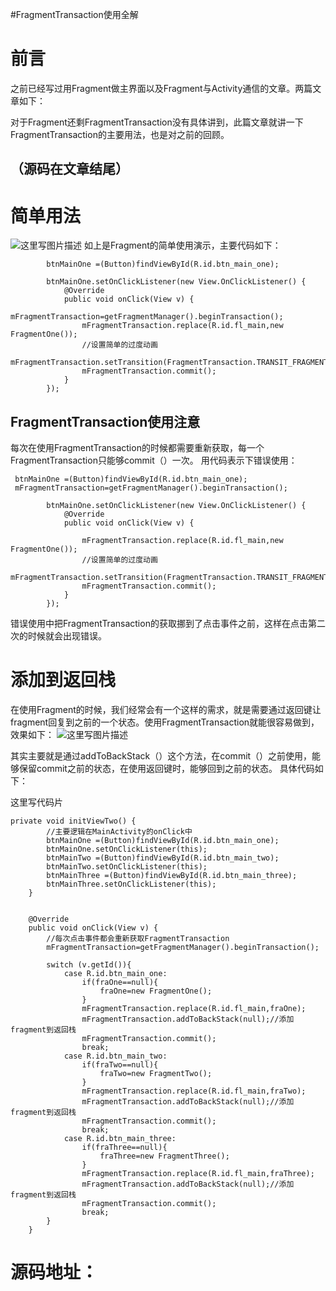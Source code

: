 #FragmentTransaction使用全解
# 前言

之前已经写过用Fragment做主界面以及Fragment与Activity通信的文章。两篇文章如下：    

对于Fragment还剩FragmentTransaction没有具体讲到，此篇文章就讲一下FragmentTransaction的主要用法，也是对之前的回顾。

## （源码在文章结尾）

# 简单用法

<img src="https://raw.githubusercontent.com/Double2hao/xujiajia_blog/main/img/16209910851260.png " alt="这里写图片描述" title="">  如上是Fragment的简单使用演示，主要代码如下：

```
        btnMainOne =(Button)findViewById(R.id.btn_main_one);

        btnMainOne.setOnClickListener(new View.OnClickListener() {
            @Override
            public void onClick(View v) {
                mFragmentTransaction=getFragmentManager().beginTransaction();
                mFragmentTransaction.replace(R.id.fl_main,new FragmentOne());
                //设置简单的过度动画
                mFragmentTransaction.setTransition(FragmentTransaction.TRANSIT_FRAGMENT_OPEN);
                mFragmentTransaction.commit();
            }
        });

```

## FragmentTransaction使用注意

每次在使用FragmentTransaction的时候都需要重新获取，每一个FragmentTransaction只能够commit（）一次。  用代码表示下错误使用：

```
 btnMainOne =(Button)findViewById(R.id.btn_main_one);
 mFragmentTransaction=getFragmentManager().beginTransaction();

        btnMainOne.setOnClickListener(new View.OnClickListener() {
            @Override
            public void onClick(View v) {

                mFragmentTransaction.replace(R.id.fl_main,new FragmentOne());
                //设置简单的过度动画
                mFragmentTransaction.setTransition(FragmentTransaction.TRANSIT_FRAGMENT_OPEN);
                mFragmentTransaction.commit();
            }
        });
```

错误使用中把FragmentTransaction的获取挪到了点击事件之前，这样在点击第二次的时候就会出现错误。

# 添加到返回栈

在使用Fragment的时候，我们经常会有一个这样的需求，就是需要通过返回键让fragment回复到之前的一个状态。使用FragmentTransaction就能很容易做到，效果如下：  <img src="https://raw.githubusercontent.com/Double2hao/xujiajia_blog/main/img/16209910851661.png " alt="这里写图片描述" title="">

其实主要就是通过addToBackStack（）这个方法，在commit（）之前使用，能够保留commit之前的状态，在使用返回键时，能够回到之前的状态。  具体代码如下：

这里写代码片

```
private void initViewTwo() {
        //主要逻辑在MainActivity的onClick中
        btnMainOne =(Button)findViewById(R.id.btn_main_one);
        btnMainOne.setOnClickListener(this);
        btnMainTwo =(Button)findViewById(R.id.btn_main_two);
        btnMainTwo.setOnClickListener(this);
        btnMainThree =(Button)findViewById(R.id.btn_main_three);
        btnMainThree.setOnClickListener(this);
    }


    @Override
    public void onClick(View v) {
        //每次点击事件都会重新获取FragmentTransaction
        mFragmentTransaction=getFragmentManager().beginTransaction();

        switch (v.getId()){
            case R.id.btn_main_one:
                if(fraOne==null){
                    fraOne=new FragmentOne();
                }
                mFragmentTransaction.replace(R.id.fl_main,fraOne);
                mFragmentTransaction.addToBackStack(null);//添加fragment到返回栈
                mFragmentTransaction.commit();
                break;
            case R.id.btn_main_two:
                if(fraTwo==null){
                    fraTwo=new FragmentTwo();
                }
                mFragmentTransaction.replace(R.id.fl_main,fraTwo);
                mFragmentTransaction.addToBackStack(null);//添加fragment到返回栈
                mFragmentTransaction.commit();
                break;
            case R.id.btn_main_three:
                if(fraThree==null){
                    fraThree=new FragmentThree();
                }
                mFragmentTransaction.replace(R.id.fl_main,fraThree);
                mFragmentTransaction.addToBackStack(null);//添加fragment到返回栈
                mFragmentTransaction.commit();
                break;
        }
    }
```

# 源码地址：

